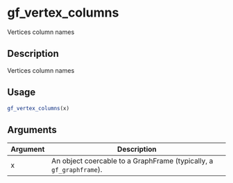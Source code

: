 # gf_vertex_columns


Vertices column names




## Description

Vertices column names





## Usage
```r
gf_vertex_columns(x)
```




## Arguments


Argument      |Description
------------- |----------------
x | An object coercable to a GraphFrame (typically, a ``gf_graphframe``).






